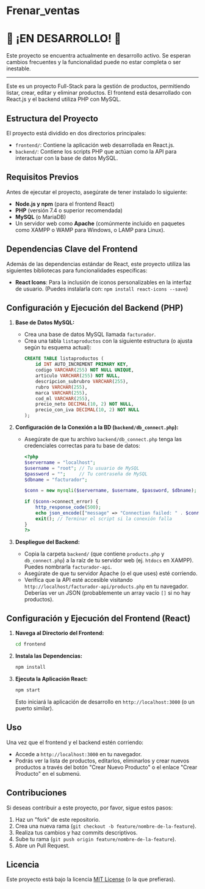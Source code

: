 # Frenar_ventas

# 🚧 ¡EN DESARROLLO! 🚧

Este proyecto se encuentra actualmente en desarrollo activo. Se esperan cambios frecuentes y la funcionalidad puede no estar completa o ser inestable.

---

Este es un proyecto Full-Stack para la gestión de productos, permitiendo listar, crear, editar y eliminar productos. El frontend está desarrollado con React.js y el backend utiliza PHP con MySQL.

## Estructura del Proyecto

El proyecto está dividido en dos directorios principales:

-   `frontend/`: Contiene la aplicación web desarrollada en React.js.
-   `backend/`: Contiene los scripts PHP que actúan como la API para interactuar con la base de datos MySQL.

## Requisitos Previos

Antes de ejecutar el proyecto, asegúrate de tener instalado lo siguiente:

-   **Node.js y npm** (para el frontend React)
-   **PHP** (versión 7.4 o superior recomendada)
-   **MySQL** (o MariaDB)
-   Un servidor web como **Apache** (comúnmente incluido en paquetes como XAMPP o WAMP para Windows, o LAMP para Linux).

## Dependencias Clave del Frontend

Además de las dependencias estándar de React, este proyecto utiliza las siguientes bibliotecas para funcionalidades específicas:

-   **React Icons**: Para la inclusión de iconos personalizables en la interfaz de usuario.
    (Puedes instalarla con: `npm install react-icons --save`)

## Configuración y Ejecución del Backend (PHP)

1.  **Base de Datos MySQL:**
    * Crea una base de datos MySQL llamada `facturador`.
    * Crea una tabla `listaproductos` con la siguiente estructura (o ajusta según tu esquema actual):
        ```sql
        CREATE TABLE listaproductos (
            id INT AUTO_INCREMENT PRIMARY KEY,
            codigo VARCHAR(255) NOT NULL UNIQUE,
            articulo VARCHAR(255) NOT NULL,
            descripcion_subrubro VARCHAR(255),
            rubro VARCHAR(255),
            marca VARCHAR(255),
            cod_ml VARCHAR(255),
            precio_neto DECIMAL(10, 2) NOT NULL,
            precio_con_iva DECIMAL(10, 2) NOT NULL
        );
        ```

2.  **Configuración de la Conexión a la BD (`backend/db_connect.php`):**
    * Asegúrate de que tu archivo `backend/db_connect.php` tenga las credenciales correctas para tu base de datos:
        ```php
        <?php
        $servername = "localhost";
        $username = "root"; // Tu usuario de MySQL
        $password = "";     // Tu contraseña de MySQL
        $dbname = "facturador";

        $conn = new mysqli($servername, $username, $password, $dbname);

        if ($conn->connect_error) {
            http_response_code(500);
            echo json_encode(["message" => "Connection failed: " . $conn->connect_error]);
            exit(); // Terminar el script si la conexión falla
        }
        ?>
        ```

3.  **Despliegue del Backend:**
    * Copia la carpeta `backend/` (que contiene `products.php` y `db_connect.php`) a la raíz de tu servidor web (ej. `htdocs` en XAMPP). Puedes nombrarla `facturador-api`.
    * Asegúrate de que tu servidor Apache (o el que uses) esté corriendo.
    * Verifica que la API esté accesible visitando `http://localhost/facturador-api/products.php` en tu navegador. Deberías ver un JSON (probablemente un array vacío `[]` si no hay productos).

## Configuración y Ejecución del Frontend (React)

1.  **Navega al Directorio del Frontend:**
    ```bash
    cd frontend
    ```

2.  **Instala las Dependencias:**
    ```bash
    npm install
    ```

3.  **Ejecuta la Aplicación React:**
    ```bash
    npm start
    ```
    Esto iniciará la aplicación de desarrollo en `http://localhost:3000` (o un puerto similar).

## Uso

Una vez que el frontend y el backend estén corriendo:

-   Accede a `http://localhost:3000` en tu navegador.
-   Podrás ver la lista de productos, editarlos, eliminarlos y crear nuevos productos a través del botón "Crear Nuevo Producto" o el enlace "Crear Producto" en el submenú.

## Contribuciones

Si deseas contribuir a este proyecto, por favor, sigue estos pasos:

1.  Haz un "fork" de este repositorio.
2.  Crea una nueva rama (`git checkout -b feature/nombre-de-la-feature`).
3.  Realiza tus cambios y haz commits descriptivos.
4.  Sube tu rama (`git push origin feature/nombre-de-la-feature`).
5.  Abre un Pull Request.

## Licencia

Este proyecto está bajo la licencia [MIT License](https://opensource.org/licenses/MIT) (o la que prefieras).
